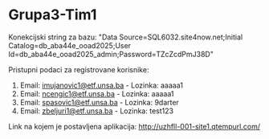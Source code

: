 # Grupa3-Tim1

Konekcijski string za bazu:
"Data Source=SQL6032.site4now.net;Initial Catalog=db_aba44e_ooad2025;User Id=db_aba44e_ooad2025_admin;Password=TZcZcdPmJ38D"

Pristupni podaci za registrovane korisnike:
1. Email: imujanovic1@etf.unsa.ba - Lozinka: aaaaa1
2. Email: ncengic1@etf.unsa.ba - Lozinka: aaaaa1
3. Email: spasovic1@etf.unsa.ba - Lozinka: 9darter
4. Email: zbeljuri1@etf.unsa.ba - Lozinka: test123

Link na kojem je postavljena aplikacija:
http://uzhfll-001-site1.qtempurl.com/
